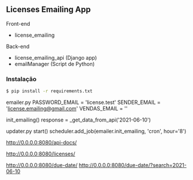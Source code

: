 ## Licenses Emailing App

Front-end
- license_emailing

Back-end
- license_emailing_api (Django app)
- emailManager (Script de Python)



### Instalação
```sh
$ pip install -r requirements.txt

```
emailer.py
PASSWORD_EMAIL = 'license.test'
SENDER_EMAIL = 'license.emailing@gmail.com'
VENDAS_EMAIL = ''

init_emailing()
response = _get_data_from_api('2021-06-10')

updater.py
start()
scheduler.add_job(emailer.init_emailing, 'cron', hour='8')

http://0.0.0.0:8080/api-docs/

http://0.0.0.0:8080/licenses/

http://0.0.0.0:8080/due-date/
http://0.0.0.0:8080/due-date/?search=2021-06-10
